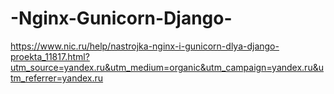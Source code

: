 # -Nginx-Gunicorn-Django-  
https://www.nic.ru/help/nastrojka-nginx-i-gunicorn-dlya-django-proekta_11817.html?utm_source=yandex.ru&utm_medium=organic&utm_campaign=yandex.ru&utm_referrer=yandex.ru

